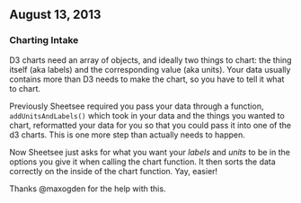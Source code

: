## August 13, 2013
### Charting Intake

D3 charts need an array of objects, and ideally two things to chart: the thing itself (aka labels) and the corresponding value (aka units). Your data usually contains more than D3 needs to make the chart, so you have to tell it what to chart. 

Previously Sheetsee required you pass your data through a function, `addUnitsAndLabels()` which took in your data and the things you wanted to chart, reformatted your data for you so that you could pass it into one of the d3 charts. This is one more step than actually needs to happen.

Now Sheetsee just asks for what you want your _labels_ and _units_ to be in the options you give it when calling the chart function. It then sorts the data correctly on the inside of the chart function. Yay, easier! 

Thanks @maxogden for the help with this.
